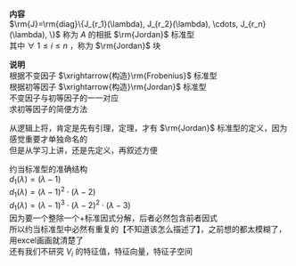 **内容**  
$\rm{J}=\rm{diag}\{J_{r_1}(\lambda), J_{r_2}(\lambda), \cdots, J_{r_n}(\lambda), \}$ 称为 $A$ 的相抵 $\rm{Jordan}$ 标准型  
其中 $\forall\ 1\le i\le n$ ，称为 $\rm{Jordan}$ 块  
  
**说明**  
根据不变因子 $\xrightarrow{构造}\rm{Frobenius}$ 标准型  
根据初等因子 $\xrightarrow{构造}\rm{Jordan}$ 标准型  
不变因子与初等因子的一一对应  
求初等因子的简便方法  
  
从逻辑上将，肯定是先有引理，定理，才有 $\rm{Jordan}$ 标准型的定义，因为感觉重要才单独命名的  
但是从学习上讲，还是先定义，再叙述方便  
  
约当标准型的准确结构  
$d_1(\lambda)=(\lambda-1)$  
$d_1(\lambda)=(\lambda-1)^2\cdot(\lambda-2)$  
$d_1(\lambda)=(\lambda-1)^3\cdot(\lambda-2)^2\cdot(\lambda-3)$  
因为要一个整除一个+标准因式分解，后者必然包含前者因式  
所以约当标准型中必然有重复的【不知道该怎么描述了】，之前想的都太模糊了，用excel画画就清楚了  
还有我们不研究 $V_i$ 的特征值，特征向量，特征子空间  
